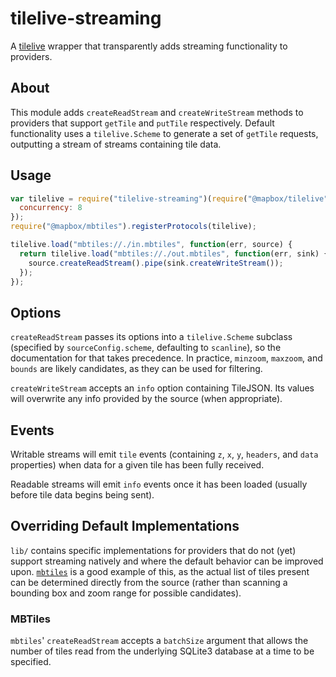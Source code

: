 # tilelive-streaming

A [tilelive](https://github.com/mapbox/tilelive.js) wrapper that transparently
adds streaming functionality to providers.

## About

This module adds `createReadStream` and `createWriteStream` methods to
providers that support `getTile` and `putTile` respectively. Default
functionality uses a `tilelive.Scheme` to generate a set of `getTile` requests,
outputting a stream of streams containing tile data.

## Usage

```javascript
var tilelive = require("tilelive-streaming")(require("@mapbox/tilelive"), {
  concurrency: 8
});
require("@mapbox/mbtiles").registerProtocols(tilelive);

tilelive.load("mbtiles://./in.mbtiles", function(err, source) {
  return tilelive.load("mbtiles://./out.mbtiles", function(err, sink) {
    source.createReadStream().pipe(sink.createWriteStream());
  });
});
```

## Options

`createReadStream` passes its options into a `tilelive.Scheme` subclass
(specified by `sourceConfig.scheme`, defaulting to `scanline`), so the documentation
for that takes precedence.  In practice, `minzoom`, `maxzoom`, and `bounds` are
likely candidates, as they can be used for filtering.

`createWriteStream` accepts an `info` option containing TileJSON.  Its values
will overwrite any info provided by the source (when appropriate).

## Events

Writable streams will emit `tile` events (containing `z`, `x`, `y`, `headers`,
and `data` properties) when data for a given tile has been fully received.

Readable streams will emit `info` events once it has been loaded (usually
before tile data begins being sent).

## Overriding Default Implementations

`lib/` contains specific implementations for providers that do not (yet)
support streaming natively and where the default behavior can be improved upon.
[`mbtiles`](https://github.com/mapbox/node-mbtiles) is a good example of this,
as the actual list of tiles present can be determined directly from the source
(rather than scanning a bounding box and zoom range for possible candidates).

### MBTiles

`mbtiles`' `createReadStream` accepts a `batchSize` argument that allows the
number of tiles read from the underlying SQLite3 database at a time to be
specified.
